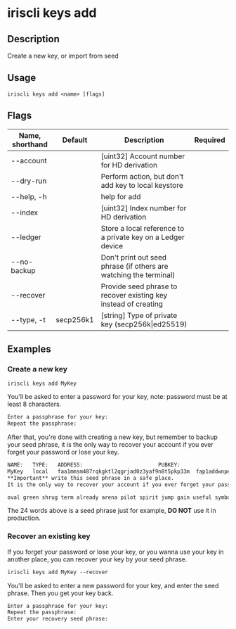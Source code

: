 # iriscli keys add

## Description

Create a new key, or import from seed

## Usage

```
iriscli keys add <name> [flags]
```

## Flags

| Name, shorthand | Default   | Description                                                  | Required |
| --------------- | --------- | ------------------------------------------------------------ | -------- |
| --account       |           | [uint32] Account number for HD derivation                    |          |
| --dry-run       |           | Perform action, but don't add key to local keystore          |          |
| --help, -h      |           | help for add                                                 |          |
| --index         |           | [uint32] Index number for HD derivation                      |          |
| --ledger        |           | Store a local reference to a private key on a Ledger device  |          |
| --no-backup     |           | Don't print out seed phrase (if others are watching the terminal) |          |
| --recover       |           | Provide seed phrase to recover existing key instead of creating |          |
| --type, -t      | secp256k1 | [string] Type of private key (secp256k\|ed25519)             |          |

## Examples

### Create a new key

```shell
iriscli keys add MyKey
```

You'll be asked to enter a password for your key, note: password must be at least 8 characters.

```txt
Enter a passphrase for your key:
Repeat the passphrase:
```

After that, you're done with creating a new key, but remember to backup your seed phrase, it is the only way to recover your account if you ever forget your password or lose your key.

```txt
NAME:	TYPE:	ADDRESS:						PUBKEY:
MyKey	local	faa1mmsm487rqkgktl2qgrjad0z3yaf9n8t5pkp33m	fap1addwnpepq2g0u7cnxp5ew0yhqep8j4rth5ugq8ky7gjmunk8tkpze95ss23ak4svkjq
**Important** write this seed phrase in a safe place.
It is the only way to recover your account if you ever forget your password.

oval green shrug term already arena pilot spirit jump gain useful symbol hover grid item concert kiss zero bleak farm capable peanut snack basket
```

The 24 words above is a seed phrase just for example, **DO NOT** use it in production.

### Recover an existing key

If you forget your password or lose your key, or you wanna use your key in another place, you can recover your key by your seed phrase.

```txt
iriscli keys add MyKey --recover
```

You'll be asked to enter a new password for your key, and enter the seed phrase. Then you get your key back.

```txt
Enter a passphrase for your key:
Repeat the passphrase:
Enter your recovery seed phrase:
```

